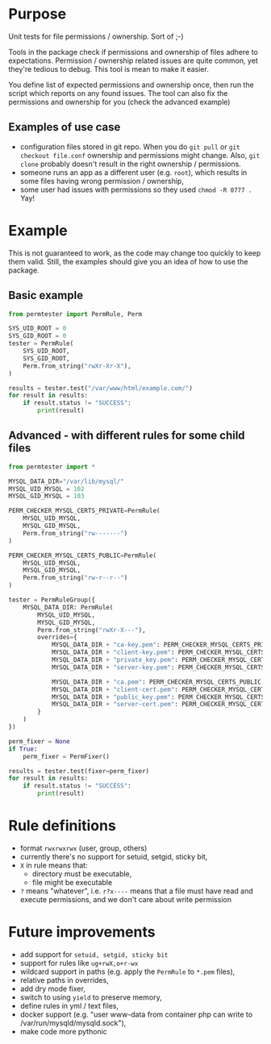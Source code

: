 # Purpose

Unit tests for file permissions / ownership. Sort of ;-)

Tools in the package check if permissions and ownership of files adhere to expectations. Permission /
ownership related issues are quite common, yet they're tedious to debug. This tool is mean to make it easier.


You define list of expected permissions and ownership once, then run the script which reports on any found
issues. The tool can also fix the permissions and ownership for you (check the advanced example)

## Examples of use case
- configuration files stored in git repo. When you do `git pull` or `git checkout file.conf` ownership and
  permissions might change. Also, `git clone` probably doesn't result in the right ownership / permissions.  
- someone runs an app as a different user (e.g. `root`), which results in some files having wrong permission / ownership,
- some user had issues with permissions so they used `chmod -R 0777 .` Yay! 

# Example
This is not guaranteed to work, as the code may change too quickly to keep them valid. Still, the examples
should give you an idea of how to use the package.

## Basic example
```python
from permtester import PermRule, Perm

SYS_UID_ROOT = 0
SYS_GID_ROOT = 0
tester = PermRule(
    SYS_UID_ROOT,
    SYS_GID_ROOT,
    Perm.from_string("rwXr-Xr-X"),
)

results = tester.test("/var/www/html/example.com/")
for result in results:
    if result.status != "SUCCESS":
        print(result)
```
## Advanced - with different rules for some child files
```python
from permtester import *

MYSQL_DATA_DIR="/var/lib/mysql/"
MYSQL_UID_MYSQL = 102
MYSQL_GID_MYSQL = 103

PERM_CHECKER_MYSQL_CERTS_PRIVATE=PermRule(
    MYSQL_UID_MYSQL,
    MYSQL_GID_MYSQL,
    Perm.from_string("rw-------")
)

PERM_CHECKER_MYSQL_CERTS_PUBLIC=PermRule(
    MYSQL_UID_MYSQL,
    MYSQL_GID_MYSQL,
    Perm.from_string("rw-r--r--")
)

tester = PermRuleGroup({
    MYSQL_DATA_DIR: PermRule(
        MYSQL_UID_MYSQL,
        MYSQL_GID_MYSQL,
        Perm.from_string("rwXr-X---"),
        overrides={
            MYSQL_DATA_DIR + "ca-key.pem": PERM_CHECKER_MYSQL_CERTS_PRIVATE,
            MYSQL_DATA_DIR + "client-key.pem": PERM_CHECKER_MYSQL_CERTS_PRIVATE,
            MYSQL_DATA_DIR + "private_key.pem": PERM_CHECKER_MYSQL_CERTS_PRIVATE,
            MYSQL_DATA_DIR + "server-key.pem": PERM_CHECKER_MYSQL_CERTS_PRIVATE,

            MYSQL_DATA_DIR + "ca.pem": PERM_CHECKER_MYSQL_CERTS_PUBLIC,
            MYSQL_DATA_DIR + "client-cert.pem": PERM_CHECKER_MYSQL_CERTS_PUBLIC,
            MYSQL_DATA_DIR + "public_key.pem": PERM_CHECKER_MYSQL_CERTS_PUBLIC,
            MYSQL_DATA_DIR + "server-cert.pem": PERM_CHECKER_MYSQL_CERTS_PUBLIC,
        }
    )
})

perm_fixer = None
if True:
    perm_fixer = PermFixer()

results = tester.test(fixer=perm_fixer)
for result in results:
    if result.status != "SUCCESS":
        print(result)
```

# Rule definitions

- format `rwxrwxrwx` (user, group, others)
- currently there's no support for setuid, setgid, sticky bit,
- `X` in rule means that:
    - directory must be executable,
    - file might be executable
- `?` means "whatever", i.e. `r?x----` means that a file must have read and execute permissions, and we don't care about
  write permission

# Future improvements
- add support for `setuid, setgid, sticky bit`
- support for rules like `ug+rwX,o+r-wx`
- wildcard support in paths (e.g. apply the `PermRule` to `*.pem` files),
- relative paths in overrides,
- add dry mode fixer,
- switch to using `yield` to preserve memory,
- define rules in yml / text files,
- docker support (e.g. "user www-data from container php can write to /var/run/mysqld/mysqld.sock"),
- make code more pythonic